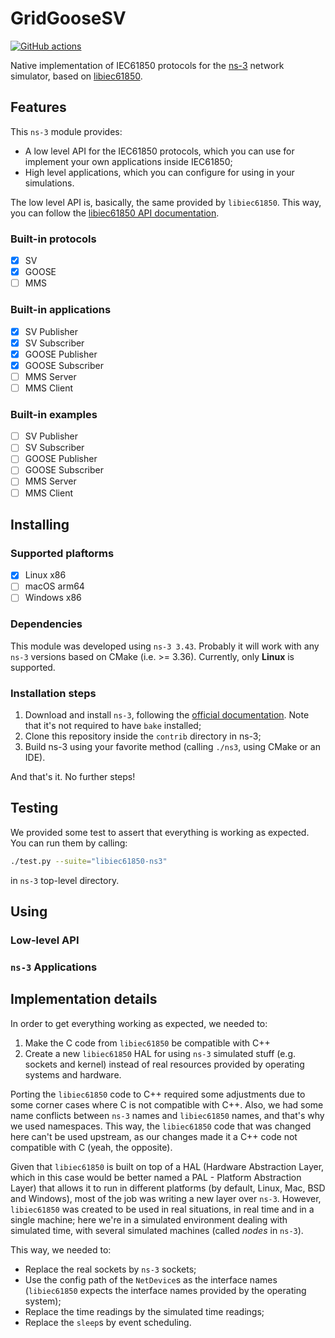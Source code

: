 # GridGooseSV

[![GitHub actions](https://github.com/lucasoshiro/libiec61850-ns3/actions/workflows/push.yml/badge.svg)](https://github.com/lucaoshiro/libiec61850-ns3/actions)

Native implementation of IEC61850 protocols for the
[ns-3](https://www.nsnam.org/) network simulator, based on
[libiec61850](https://libiec61850.com/).

## Features

This `ns-3` module provides:

- A low level API for the IEC61850 protocols, which you can use for implement 
  your own applications inside IEC61850;
- High level applications, which you can configure for using in your 
  simulations.

The low level API is, basically, the same provided by `libiec61850`. This way,
you can follow the
[libiec61850 API documentation](https://support.mz-automation.de/doc/libiec61850/c/latest/index.html).

### Built-in protocols

- [x] SV
- [x] GOOSE
- [ ] MMS

### Built-in applications

- [x] SV Publisher
- [x] SV Subscriber
- [x] GOOSE Publisher
- [x] GOOSE Subscriber
- [ ] MMS Server
- [ ] MMS Client

### Built-in examples

- [ ] SV Publisher
- [ ] SV Subscriber
- [ ] GOOSE Publisher
- [ ] GOOSE Subscriber
- [ ] MMS Server
- [ ] MMS Client

## Installing

### Supported plaftorms

- [x] Linux x86
- [ ] macOS arm64
- [ ] Windows x86

### Dependencies

This module was developed using `ns-3 3.43`. Probably it will work with any
`ns-3` versions based on CMake (i.e. >= 3.36). Currently, only **Linux** is
supported.

### Installation steps

1. Download and install `ns-3`, following the 
   [official documentation](https://www.nsnam.org/docs/installation/html/index.html).
   Note that it's not required to have `bake` installed;
2. Clone this repository inside the `contrib` directory in ns-3;
3. Build ns-3 using your favorite method (calling `./ns3`, using CMake or an IDE).

And that's it. No further steps!

## Testing

We provided some test to assert that everything is working as expected. You can
run them by calling:

~~~bash
./test.py --suite="libiec61850-ns3" 
~~~

in `ns-3` top-level directory.

## Using

### Low-level API

### `ns-3` Applications

## Implementation details

In order to get everything working as expected, we needed to:

1. Make the C code from `libiec61850` be compatible with C++
2. Create a new `libiec61850` HAL for using `ns-3` simulated stuff (e.g. 
   sockets and kernel) instead of real resources provided by operating systems 
   and hardware.

Porting the `libiec61850` code to C++ required some adjustments due to some
corner cases where C is not compatible with C++. Also, we had some name conflicts
between `ns-3` names and `libiec61850` names, and that's why we used namespaces.
This way, the `libiec61850` code that was changed here can't be used upstream, as
our changes made it a C++ code not compatible with C (yeah, the opposite).

Given that `libiec61850` is built on top of a HAL (Hardware Abstraction Layer,
which in this case would be better named a PAL - Platform Abstraction Layer)
that allows it to run in different platforms (by default, Linux, Mac, BSD and
Windows), most of the job was writing a new layer over `ns-3`. However,
`libiec61850` was created to be used in real situations, in real time and in a
single machine; here we're in a simulated environment dealing with simulated time,
with several simulated machines (called _nodes_ in `ns-3`).

This way, we needed to:

- Replace the real sockets by `ns-3` sockets;
- Use the config path of the `NetDevice`s as the interface names (`libiec61850`
  expects the interface names provided by the operating system);
- Replace the time readings by the simulated time readings;
- Replace the `sleep`s by event scheduling.
